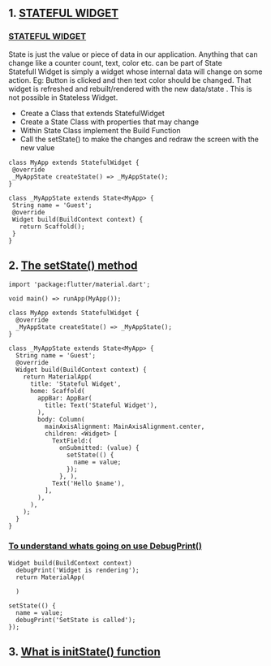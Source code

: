## 1. <u>STATEFUL WIDGET</u>

### <u>STATEFUL WIDGET</u>

State is just the value or piece of data in our application.
Anything that can change like a counter count, text, color etc. can be part of State  
Statefull Widget is simply a widget whose internal data will change on some action. Eg: Button is clicked and then text color should be changed. That widget is refreshed and rebuilt/rendered with the new data/state . This is not possible in Stateless Widget.

- Create a Class that extends StatefulWidget
- Create a State Class with properties that may change
- Within State Class implement the Build Function
- Call the setState() to make the changes and redraw the screen with the new value

```
class MyApp extends StatefulWidget {
 @override
 _MyAppState createState() => _MyAppState();
}

class _MyAppState extends State<MyApp> {
 String name = 'Guest';
 @override
 Widget build(BuildContext context) {
   return Scaffold();
 }
}
```

## 2. <u>The setState() method</u>

```
import 'package:flutter/material.dart';

void main() => runApp(MyApp());

class MyApp extends StatefulWidget {
  @override
  _MyAppState createState() => _MyAppState();
}

class _MyAppState extends State<MyApp> {
  String name = 'Guest';
  @override
  Widget build(BuildContext context) {
    return MaterialApp(
      title: 'Stateful Widget',
      home: Scaffold(
        appBar: AppBar(
          title: Text('Stateful Widget'),
        ),
        body: Column(
          mainAxisAlignment: MainAxisAlignment.center,
          children: <Widget> [
            TextField:(
              onSubmitted: (value) {
                setState(() {
                  name = value;
                });
              }, ),
            Text('Hello $name'),
          ],
        ),
      ),
    );
  }
}

```

### <u>To understand whats going on use DebugPrint()</u>

```
Widget build(BuildContext context)
  debugPrint('Widget is rendering');
  return MaterialApp(

  )
```

```
setState(() {
  name = value;
  debugPrint('SetState is called');
});
```

## 3. <u>What is initState() function</u>

